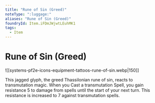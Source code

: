 ```yaml
---
title: "Rune of Sin (Greed)"
noteType: ":luggage:"
aliases: "Rune of Sin (Greed)"
foundryId: Item.iFDmJWjwtLEuhMK1
tags:
  - Item
---
```


# Rune of Sin (Greed)
![[systems-pf2e-icons-equipment-tattoos-rune-of-sin.webp|150]]

This jagged glyph, the greed Thassilonian rune of sin, reacts to transmutation magic. When you Cast a transmutation Spell, you gain resistance 5 to damage from spells until the start of your next turn. This resistance is increased to 7 against transmutation spells.
